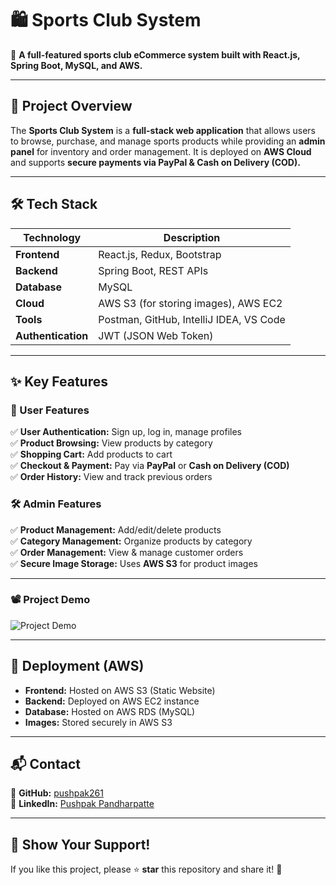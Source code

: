 # 🛍️ Sports Club System
🚀 **A full-featured sports club eCommerce system built with React.js, Spring Boot, MySQL, and AWS.**

---

## **📌 Project Overview**
The **Sports Club System** is a **full-stack web application** that allows users to browse, purchase, and manage sports products while providing an **admin panel** for inventory and order management. It is deployed on **AWS Cloud** and supports **secure payments via PayPal & Cash on Delivery (COD).**

---

## **🛠️ Tech Stack**
| Technology  | Description |
|-------------|------------|
| **Frontend** | React.js, Redux, Bootstrap |
| **Backend** | Spring Boot, REST APIs |
| **Database** | MySQL |
| **Cloud** | AWS S3 (for storing images), AWS EC2 |
| **Tools** | Postman, GitHub, IntelliJ IDEA, VS Code |
| **Authentication** | JWT (JSON Web Token) |

---

## **✨ Key Features**  
### **👥 User Features**  
✅ **User Authentication:** Sign up, log in, manage profiles  
✅ **Product Browsing:** View products by category  
✅ **Shopping Cart:** Add products to cart  
✅ **Checkout & Payment:** Pay via **PayPal** or **Cash on Delivery (COD)**  
✅ **Order History:** View and track previous orders  

### **🛠️ Admin Features**  
✅ **Product Management:** Add/edit/delete products  
✅ **Category Management:** Organize products by category  
✅ **Order Management:** View & manage customer orders  
✅ **Secure Image Storage:** Uses **AWS S3** for product images  

---

### 📽️ Project Demo
![Project Demo](https://github.com/pushpak261/sportshub/blob/main/projvideo2_hq.gif)  


---


## **📌 Deployment (AWS)**  
- **Frontend:** Hosted on AWS S3 (Static Website)  
- **Backend:** Deployed on AWS EC2 instance  
- **Database:** Hosted on AWS RDS (MySQL)  
- **Images:** Stored securely in AWS S3  

---

## **📬 Contact**
🔗 **GitHub:** [pushpak261](https://github.com/pushpak261)  
🔗 **LinkedIn:** [Pushpak Pandharpatte](https://www.linkedin.com/in/pushpak-pandharpatte/)  

---

## **🌟 Show Your Support!**  
If you like this project, please ⭐ **star** this repository and share it! 🚀  
